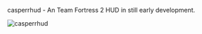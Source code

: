 
casperrhud - An Team Fortress 2 HUD in still early development.

![casperrhud](https://cdn.discordapp.com/attachments/1028340229905596488/1301974601974153357/casperrhud.png?ex=67266dd6&is=67251c56&hm=541e4206d07b2a772f772c4a5fc7c1e31bfde81f6d47dd5f67e9edaa6648d626&)